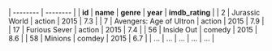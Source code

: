 | -------- | -------- |
| **id** | **name** | **genre** | **year** | **imdb_rating** |
| 2 | Jurassic World | action | 2015 | 7.3 |
| 7 | Avengers: Age of Ultron | action | 2015 | 7.9 |
| 17 | Furious Sever | action | 2015 | 7.4 |
| 56 | Inside Out | comedy | 2015 | 8.6 |
| 58 | Minions | comdey | 2015 | 6.7 |
| ... | ... | ... | ... | ... |
